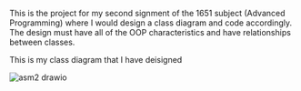 This is the project for my second signment of the 1651 subject (Advanced Programming) where I would design a class diagram and code accordingly.
The design must have all of the OOP characteristics and have relationships between classes.  
  
  
This is my class diagram that I have deisigned

![asm2 drawio](https://user-images.githubusercontent.com/96813066/196984041-c4fcbce5-beb4-481f-9c50-3e9b1973ec6c.png)
